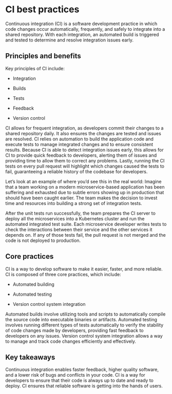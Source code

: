 CI best practices
=================

Continuous integration (CI) is a software development practice in which code changes occur automatically, frequently, and safely to integrate into a shared repository. With each integration, an automated build is triggered and tested to determine and resolve integration issues early.

Principles and benefits
-----------------------

Key principles of CI include:

* Integration

* Builds

* Tests

* Feedback

* Version control

CI allows for frequent integration, as developers commit their changes to a shared repository daily. It also ensures the changes are tested and issues are resolved. CI relies on automation to build the application code and execute tests to manage integrated changes and to ensure consistent results. Because CI is able to detect integration issues early, this allows for CI to provide quick feedback to developers, alerting them of issues and providing time to allow them to correct any problems. Lastly, running the CI tests on every pull request will highlight which changes caused the tests to fail, guaranteeing a reliable history of the codebase for developers.

Let’s look at an example of where you’d see this in the real world: Imagine that a team working on a modern microservice-based application has been suffering and exhausted due to subtle errors showing up in production that should have been caught earlier. The team makes the decision to invest time and resources into building a strong set of integration tests.

After the unit tests run successfully, the team prepares the CI server to deploy all the microservices into a Kubernetes cluster and run the automated integrated test suite. Each microservice developer writes tests to check the interactions between their service and the other services it depends on. If any of those tests fail, the pull request is not merged and the code is not deployed to production.

Core practices
--------------

CI is a way to develop software to make it easier, faster, and more reliable. CI is composed of three core practices, which include:

* Automated building

* Automated testing

* Version control system integration

Automated builds involve utilizing tools and scripts to automatically compile the source code into executable binaries or artifacts. Automated testing involves running different types of tests automatically to verify the stability of code changes made by developers, providing fast feedback to developers on any issues. Version control system integration allows a way to manage and track code changes efficiently and effectively.

Key takeaways
-------------

Continuous integration enables faster feedback, higher quality software, and a lower risk of bugs and conflicts in your code. CI is a way for developers to ensure that their code is always up to date and ready to deploy. CI ensures that reliable software is getting into the hands of users.
